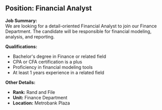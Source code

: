 ## **Position: Financial Analyst** 

**Job Summary:**  
We are looking for a detail-oriented Financial Analyst to join our Finance Department. The candidate will be responsible for financial modeling, analysis, and reporting.

**Qualifications:**  
- Bachelor's degree in Finance or related field
- CPA or CFA certification is a plus
- Proficiency in financial modeling tools
- At least 1 years experience in a related field

**Other Details:**
- **Rank:** Rand and File
- **Unit:** Finance Department
- **Location:** Metrobank Plaza